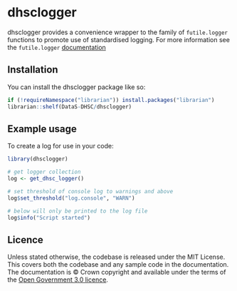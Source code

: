 
<!-- README.md is generated from README.Rmd. Please edit that file -->

# dhsclogger

dhsclogger provides a convenience wrapper to the family of
`futile.logger` functions to promote use of standardised logging. For
more information see the `futile.logger`
[documentation](https://github.com/zatonovo/futile.logger)

## Installation

You can install the dhsclogger package like so:

``` r
if (!requireNamespace("librarian")) install.packages("librarian")
librarian::shelf(DataS-DHSC/dhsclogger)
```

## Example usage

To create a log for use in your code:

``` r
library(dhsclogger)

# get logger collection
log <- get_dhsc_logger()

# set threshold of console log to warnings and above
log$set_threshold("log.console", "WARN")

# below will only be printed to the log file
log$info("Script started")
```

## Licence

Unless stated otherwise, the codebase is released under the MIT License.
This covers both the codebase and any sample code in the documentation.
The documentation is © Crown copyright and available under the terms of
the [Open Government 3.0
licence](https://www.nationalarchives.gov.uk/doc/open-government-licence/version/3/).
